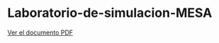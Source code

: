 # Laboratorio-de-simulacion-MESA
[Ver el documento PDF](DiscreteEventSimulationQueuesandServers.pdf)
